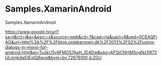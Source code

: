 Samples.XamarinAndroid
======================

Samples.XamarinAndroid


https://www.google.hr/url?sa=t&rct=j&q=&esrc=s&source=web&cd=7&cad=rja&uact=8&ved=0CEAQFjAG&url=http%3A%2F%2Fblog.ostebaronen.dk%2F2013%2F02%2Fusing-dialogs-in-mono-for-android.html&ei=TuzkU5y6FMG57AaH_ID4Dw&usg=AFQjCNHMSogNz5R72ULmnkdalOEqIQ8avg&bvm=bv.72676100,d.ZGU